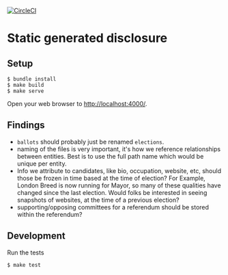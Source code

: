 [![CircleCI](https://circleci.com/gh/adborden/odca-jekyll.svg?style=svg)](https://circleci.com/gh/adborden/odca-jekyll)

# Static generated disclosure

## Setup

    $ bundle install
    $ make build
    $ make serve

Open your web browser to [http://localhost:4000/](http://localhost:4000/).


## Findings

- `ballots` should probably just be renamed `elections`.
- naming of the files is very important, it's how we reference relationships
  between entities. Best is to use the full path name which would be unique per
  entity.
- Info we attribute to candidates, like bio, occupation, website, etc, should
  those be frozen in time based at the time of election? For Example, London
  Breed is now running for Mayor, so many of these qualities have changed since
  the last election. Would folks be interested in seeing snapshots of websites,
  at the time of a previous election?
- supporting/opposing committees for a referendum should be stored within the
  referendum?


## Development

Run the tests

    $ make test
